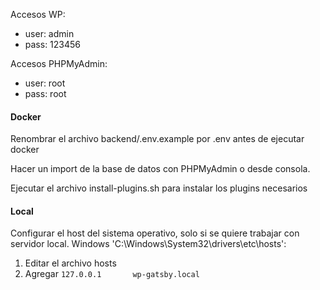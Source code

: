 Accesos WP:
- user: admin
- pass: 123456

Accesos PHPMyAdmin:
- user: root
- pass: root

#### Docker
Renombrar el archivo backend/.env.example por .env antes de ejecutar docker

Hacer un import de la base de datos con PHPMyAdmin o desde consola.

Ejecutar el archivo install-plugins.sh para instalar los plugins necesarios

#### Local
Configurar el host del sistema operativo, solo si se quiere trabajar con servidor local.
Windows 'C:\Windows\System32\drivers\etc\hosts':
1. Editar el archivo hosts
2. Agregar `127.0.0.1       wp-gatsby.local`

